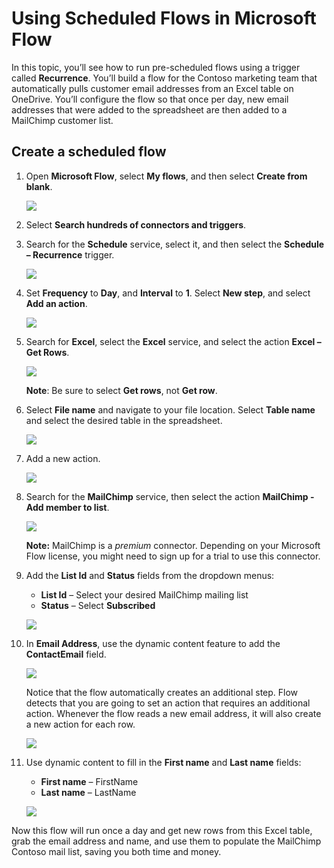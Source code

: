 <properties
   pageTitle="Using Scheduled Flows | Microsoft Flow"
   description="Creating a scheduled flow in Microsoft Flow"
   services=""
   suite="flow"
   documentationCenter="na"
   authors="msftman"
   manager="anneta"
   editor=""
   tags=""
   featuredVideoId="hh4nmS_M8Co"
   courseDuration="9m"/>

<tags
   ms.service="flow"
   ms.devlang="na"
   ms.topic="get-started-article"
   ms.tgt_pltfrm="na"
   ms.workload="na"
   ms.date="08/16/2017"
   ms.author="deonhe"/>

# Using Scheduled Flows in Microsoft Flow 
In this topic, you’ll see how to run pre-scheduled flows using a trigger called **Recurrence**.  You’ll build a flow for the Contoso marketing team that automatically pulls customer email addresses from an Excel table on OneDrive. You’ll configure the flow so that once per day, new email addresses that were added to the spreadsheet are then added to a MailChimp customer list. 

## Create a scheduled flow
1. Open **Microsoft Flow**, select **My flows**, and then select **Create from blank**. 

    ![](./media/learning-recurrence/flow-create-blank.png)

1. Select **Search hundreds of connectors and triggers**.

1. Search for the **Schedule** service, select it, and then select the **Schedule – Recurrence** trigger.

    ![](./media/learning-recurrence/flow-recurrence-trigger.png)


1. Set **Frequency** to **Day**, and **Interval** to **1**. Select **New step**, and select **Add an action**. 

    ![](./media/learning-recurrence/frequency-interval.png)

1. Search for **Excel**, select the **Excel** service, and select the action **Excel – Get Rows**. 

    ![](./media/learning-recurrence/excel-get-rows.png)

    **Note**: Be sure to select **Get rows**, not **Get row**. 

1. Select **File name** and navigate to your file location. Select **Table name** and select the desired table in the spreadsheet. 

    ![](./media/learning-recurrence/excel-get-file.png)

1. Add a new action. 

    ![](./media/learning-recurrence/new-step.png)

1. Search for the **MailChimp** service, then select the action **MailChimp - Add member to list**.

    ![](./media/learning-recurrence/select-mailchimp.png)

    **Note:** MailChimp is a *premium* connector. Depending on your Microsoft Flow license, you might need to sign up for a trial to use this connector.

1. Add the **List Id** and **Status** fields from the dropdown menus:
    
    - **List Id** – Select your desired MailChimp mailing list
    - **Status** – Select **Subscribed** 

    ![](./media/learning-recurrence/mailchimp-id-status.png)


1. In **Email Address**, use the dynamic content feature to add the **ContactEmail** field. 

    ![](./media/learning-recurrence/mailchimp-address.png)

    Notice that the flow automatically creates an additional step. Flow detects that you are going to set an action that requires an additional action. Whenever the flow reads a new email address, it will also create a new action for each row. 

    ![](./media/learning-recurrence/mailchimp-for-each.png)

1. Use dynamic content to fill in the **First name** and **Last name** fields:
    
    - **First name** – FirstName
    - **Last name** – LastName

    ![](./media/learning-recurrence/mailchimp-names.png)

Now this flow will run once a day and get new rows from this Excel table, grab the email address and name, and use them to populate the MailChimp Contoso mail list, saving you both time and money. 
